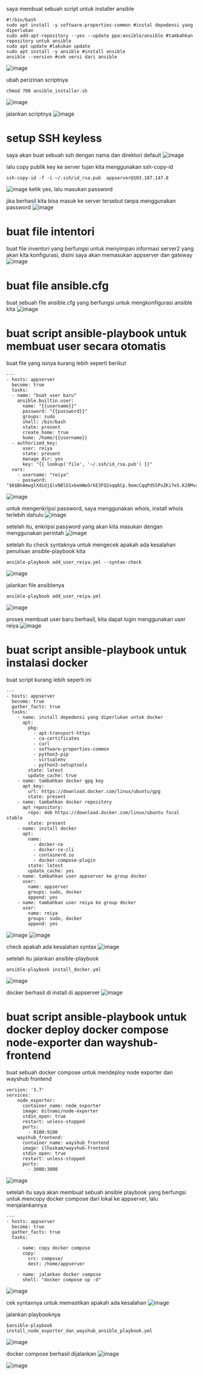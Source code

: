 saya membuat sebuah script untuk installer ansible
```
#!/bin/bash
sudo apt install -y software-properties-common #instal depedensi yang diperlukan
sudo add-apt-repository --yes --update ppa:ansible/ansible #tambahkan repository untuk ansible
sudo apt update #lakukan update
sudo apt install -y ansible #install ansible
ansible --version #cek versi dari ansible
```
![image](https://user-images.githubusercontent.com/36489276/207254765-68c3de55-73ec-40f8-ba58-e0b78038be41.png)

ubah perizinan scriptnya
```
chmod 700 ansible_installer.sh
```

![image](https://user-images.githubusercontent.com/36489276/207254824-e79b552a-136f-4706-b625-ff7bd3ef2c32.png)

jalankan scriptnya
![image](https://user-images.githubusercontent.com/36489276/207255574-a16c2e04-aa28-4485-8d47-3b3ff8d0c7a4.png)

# setup SSH keyless
saya akan buat sebuah ssh dengan nama dan direktori default
![image](https://user-images.githubusercontent.com/36489276/207267225-d8a029e8-b20b-4c62-85a2-d22578bb8bcf.png)

lalu copy publik key ke server tujan kita menggunakan ssh-copy-id
```
ssh-copy-id -f -i ~/.ssh/id_rsa.pub  appserver@103.187.147.8
```
![image](https://user-images.githubusercontent.com/36489276/207267682-c510de0a-41ac-48c6-a30a-6cc24013a126.png)
ketik yes, lalu masukan password

jika berhasil kita bisa masuk ke server tersebut tanpa menggunakan password
![image](https://user-images.githubusercontent.com/36489276/207267950-c39f1931-e357-43ba-9a4f-06266f4cf7fe.png)

# buat file intentori
buat file inventori yang berfungsi untuk menyimpan informasi server2 yang akan kita konfigurasi, disini saya akan memasukan appserver dan gateway
![image](https://user-images.githubusercontent.com/36489276/207364210-4dbe86c0-1bd4-44e9-8486-f355bb8f2634.png)

# buat file ansible.cfg
buat sebuah file ansible.cfg yang berfungsi untuk mengkonfigurasi ansible kita
![image](https://user-images.githubusercontent.com/36489276/207320891-9872d6d3-2749-4c2d-a76f-c703d680fb50.png)

# buat script ansible-playbook untuk membuat user secara otomatis
buat file yang isinya kurang lebih seperti berikut
```
---
- hosts: appserver
  become: true
  tasks:
  - name: "buat user baru"
    ansible.builtin.user:
      name: "{{username}}"
      password: "{{password}}"
      groups: sudo
      shell: /bin/bash
      state: present
      create_home: true
      home: /home/{{username}}
  - authorized_key:
      user: reiya
      state: present
      manage_dir: yes
      key: "{{ lookup('file', '~/.ssh/id_rsa.pub') }}"
  vars:
    - username: "reiya"
    - password: "$6$BnAmwglXdiUj$lvNBlD1xbemWwSrkE3FQ2xqq6Cp.9omcCqqPdSSPvZKi7e5.K28Mvamv4miE/2/6kSEwmxxT9QzK9HYNZC3bC/"
```
![image](https://user-images.githubusercontent.com/36489276/207321635-ab9680e0-233b-46ac-8d1d-ee4b5ba134a8.png)

untuk mengenkripsi password, saya menggunakan whois, install whois terlebih dahulu
![image](https://user-images.githubusercontent.com/36489276/207385008-1ac8bb43-d920-450d-ab50-7820a5cdc168.png)

setelah itu, enkripsi password yang akan kita masukan dengan menggunakan perintah
![image](https://user-images.githubusercontent.com/36489276/207385154-1dcc408b-dce2-4eb1-bb6f-20ace1914c03.png)

setelah itu check syntaknya untuk mengecek apakah ada kesalahan penulisan ansible-playbook kita
```
ansible-playbook add_user_reiya.yml --syntax-check
```
![image](https://user-images.githubusercontent.com/36489276/207321916-6b28350c-f235-45f4-bf62-6ca0056f45b1.png)

jalankan file ansiblenya
```
ansible-playbook add_user_reiya.yml
```
![image](https://user-images.githubusercontent.com/36489276/207321212-4b587d87-9c17-47b8-a66d-f4534025dddc.png)

proses membuat user baru berhasil, kita dapat login menggunakan user reiya
![image](https://user-images.githubusercontent.com/36489276/207322253-29a1c12c-46fd-493f-8b3d-fbf7b7caea47.png)

# buat script ansible-playbook untuk instalasi docker
buat script kurang lebih seperti ini
```
---
- hosts: appserver
  become: true
  gather_facts: true
  tasks:
    - name: install depedensi yang diperlukan untuk docker
      apt:
        pkg:
          - apt-transport-https
          - ca-certificates
          - curl
          - software-properties-common
          - python3-pip
          - virtualenv
          - python3-setuptools
        state: latest
        update_cache: true
    - name: tambahkan docker gpg key
      apt_key:
        url: https://download.docker.com/linux/ubuntu/gpg
        state: present
    - name: tambahkan docker repository
      apt_repository:
        repo: deb https://download.docker.com/linux/ubuntu focal stable
        state: present
    - name: install docker
      apt:
        name:
          - docker-ce
          - docker-ce-cli
          - containerd.io
          - docker-compose-plugin
        state: latest
        update_cache: yes
    - name: tambahkan user appserver ke group docker
      user:
        name: appserver
        groups: sudo, docker
        append: yes    
    - name: tambahkan user reiya ke group docker
      user:
        name: reiya
        groups: sudo, docker
        append: yes
```
![image](https://user-images.githubusercontent.com/36489276/207324252-47cf3e29-c612-47fe-a042-8a8e0ed87f52.png)
![image](https://user-images.githubusercontent.com/36489276/207324296-d826c460-b1cd-4cf4-828b-dbcdf53a727c.png)


check apakah ada kesalahan syntax
![image](https://user-images.githubusercontent.com/36489276/207324399-c8a183a5-6efb-4b09-b54b-1160587aac06.png)

setelah itu jalankan ansible-playbook
```
ansible-playbook install_docker.yml
```
![image](https://user-images.githubusercontent.com/36489276/207325489-7d7c3bae-ab3a-4733-af09-ee5b875c3952.png)

docker berhasil di install di appserver
![image](https://user-images.githubusercontent.com/36489276/207325652-e6a48036-53e7-44d9-ba55-fe849ccc36cc.png)

# buat script ansible-playbook untuk docker deploy docker compose node-exporter dan wayshub-frontend

buat sebuah docker compose untuk mendeploy node exporter dan wayshub frontend
```
version: '3.7'
services:
    node_exporter:
      container_name: node_exporter
      image: bitnami/node-exporter
      stdin_open: true
      restart: unless-stopped
      ports:
        - 9100:9100
    wayshub_frontend:
      container_name: wayshub_frontend
      image: ilhaskam/wayshub-frontend
      stdin_open: true
      restart: unless-stopped
      ports:
        - 3000:3000
```
![image](https://user-images.githubusercontent.com/36489276/207570977-d7bcc8dc-0cac-4abb-ad90-f221416b2014.png)

setelah itu saya akan membuat sebuah ansible playbook yang berfungsi untuk mencopy docker compose dari lokal ke appserver, lalu menjalankannya
```
---
- hosts: appserver
  become: true
  gather_facts: true
  tasks:

    - name: copy docker compose
      copy:
        src: compose/
        dest: /home/appserver

    - name: jalankan docker compose
      shell: "docker compose up -d"
```
![image](https://user-images.githubusercontent.com/36489276/207572448-44250844-e195-4e78-af80-1a72844f3c12.png)

cek syntaxnya untuk memastikan apakah ada kesalahan
![image](https://user-images.githubusercontent.com/36489276/207572578-8a77101a-92c4-44a2-b4eb-8f709f3eb219.png)

jalankan playbooknya
```
$ansible-playbook install_node_exporter_dan_wayshub_ansible_playbook.yml
```
![image](https://user-images.githubusercontent.com/36489276/207572651-954661d5-5573-467f-8030-17fab9df6c62.png)

docker compose berhasil dijalankan
![image](https://user-images.githubusercontent.com/36489276/207573520-6ea64f65-98b6-4a8a-8c94-1f2c0ab2916d.png)

![image](https://user-images.githubusercontent.com/36489276/207573821-303738cb-b142-4134-8fcd-62616ac50689.png)


